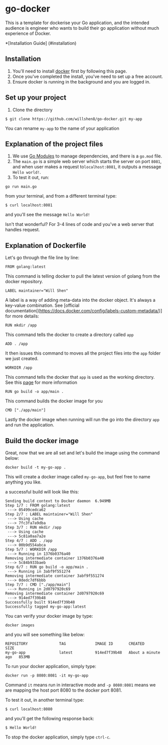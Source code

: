 # go-docker
This is a template for dockerise your Go application, and the intended audience is engineer who wants to build their go application without much experience of Docker.

*[Installation Guide] (#installation)

## Installation

1. You'll need to install [docker](https://docs.docker.com/get-docker/) first by following this page.
2. Once you've completed the install, you've need to set up a free account.
3. Ensure docker is running in the background and you are logged in.

## Set up your project
1. Clone the directory
```
$ git clone https://github.com/willshen8/go-docker.git my-app
```

You can rename `my-app` to the name of your application

## Explanation of the project files

1. We use [Go Modules](https://blog.golang.org/using-go-modules) to manage dependencies, and there is a  `go.mod` file.
2. The `main.go` is a simple web server which starts the server on port `8081`, and when user makes a request to`localhost:8081`, it outputs a message `Hello world!`. 
3. To test it out, run:
```
go run main.go
```
from your terminal, and from a different terminal type:
```
$ curl localhost:8081
```
and you'll see the message `Hello World!`

Isn't that wonderful? For 3-4 lines of code and you've a web server that handles request.

## Explanation of Dockerfile
Let's go through the file line by line:

```
FROM golang:latest
```
This command is telling docker to pull the latest version of golang from the docker repository.


```
LABEL maintainer="Will Shen"
```
A label is a way of adding meta-data into the docker object. It's always a key-value combination. See [official documentation[(https://docs.docker.com/config/labels-custom-metadata/)] for more details:

```
RUN mkdir /app
```
This command tells the docker to create a directory called `app`

```
ADD . /app
```
It then issues this command to moves all the project files into the `app` folder we just created.

```
WORKDIR /app
```
This command tells the docker that `app` is used as the working directory. See this [page](https://www.educative.io/edpresso/what-is-the-workdir-command-in-docker) for more information

```
RUN go build -o app/main .
```
This command builds the docker image for you

```
CMD ["./app/main"]
```
Lastly the docker image when running will run the go into the directory `app` and run the application.

## Build the docker image
Great, now that we are all set and let's build the image using the command below:
```
docker build -t my-go-app .
```
This will create a docker image called `my-go-app`, but feel free to name anything you like.

a successful build will look like this:
```
Sending build context to Docker daemon  6.949MB
Step 1/7 : FROM golang:latest
 ---> 05499cedca62
Step 2/7 : LABEL maintainer="Will Shen"
 ---> Using cache
 ---> 7fc3fa7a9dba
Step 3/7 : RUN mkdir /app
 ---> Using cache
 ---> 5c81a0aa7a2e
Step 4/7 : ADD . /app
 ---> 00b9d554abca
Step 5/7 : WORKDIR /app
 ---> Running in 1376b0376a40
Removing intermediate container 1376b0376a40
 ---> 5c84b933baeb
Step 6/7 : RUN go build -o app/main .
 ---> Running in 3abf9f551274
Removing intermediate container 3abf9f551274
 ---> 0dedc7df6bbb
Step 7/7 : CMD ["./app/main"]
 ---> Running in 2d0797920c69
Removing intermediate container 2d0797920c69
 ---> 914ed7f39b48
Successfully built 914ed7f39b48
Successfully tagged my-go-app:latest
```

You can verify your docker image by type:
```
docker images
```
and you will see something like below:
```
REPOSITORY              TAG             IMAGE ID       CREATED              SIZE
my-go-app               latest          914ed7f39b48   About a minute ago   853MB
```
To run your docker application, simply type:
```
docker run -p 8080:8081 -it my-go-app
```
Command `it` means run in interactive mode and `-p 8080:8081` means we are mapping the host port 8080 to the docker port 8081.

To test it out, in another terminal type:
```
$ curl localhost:8080
```
and you'll get the following response back:
```
$ Hello World!
```

To stop the docker application, simply type `ctrl-c`. 
